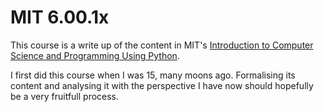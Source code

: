 # MIT 6.00.1x

This course is a write up of the content in MIT's [Introduction to Computer Science and Programming Using Python](https://courses.edx.org/courses/course-v1:MITx+6.00.1x+1T2020/course/).

I first did this course when I was 15, many moons ago. Formalising its content and analysing it with the perspective I have now should hopefully be a very fruitfull process.